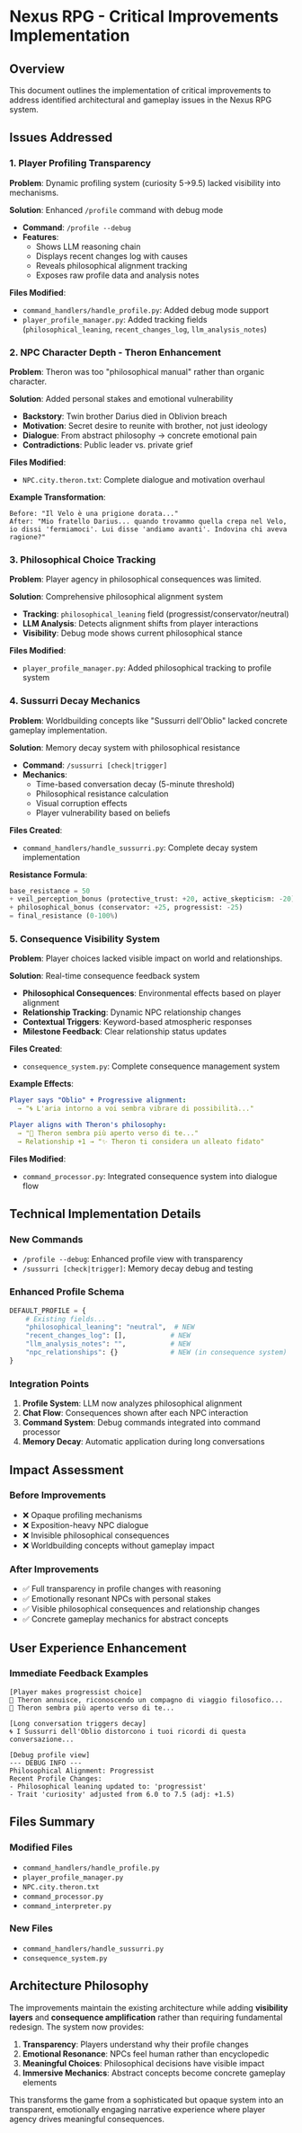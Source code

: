 # Nexus RPG - Critical Improvements Implementation

## Overview
This document outlines the implementation of critical improvements to address identified architectural and gameplay issues in the Nexus RPG system.

## Issues Addressed

### 1. Player Profiling Transparency
**Problem**: Dynamic profiling system (curiosity 5→9.5) lacked visibility into mechanisms.

**Solution**: Enhanced `/profile` command with debug mode
- **Command**: `/profile --debug`
- **Features**:
  - Shows LLM reasoning chain
  - Displays recent changes log with causes
  - Reveals philosophical alignment tracking
  - Exposes raw profile data and analysis notes

**Files Modified**:
- `command_handlers/handle_profile.py`: Added debug mode support
- `player_profile_manager.py`: Added tracking fields (`philosophical_leaning`, `recent_changes_log`, `llm_analysis_notes`)

### 2. NPC Character Depth - Theron Enhancement
**Problem**: Theron was too "philosophical manual" rather than organic character.

**Solution**: Added personal stakes and emotional vulnerability
- **Backstory**: Twin brother Darius died in Oblivion breach
- **Motivation**: Secret desire to reunite with brother, not just ideology
- **Dialogue**: From abstract philosophy → concrete emotional pain
- **Contradictions**: Public leader vs. private grief

**Files Modified**:
- `NPC.city.theron.txt`: Complete dialogue and motivation overhaul

**Example Transformation**:
```
Before: "Il Velo è una prigione dorata..."
After: "Mio fratello Darius... quando trovammo quella crepa nel Velo, io dissi 'fermiamoci'. Lui disse 'andiamo avanti'. Indovina chi aveva ragione?"
```

### 3. Philosophical Choice Tracking
**Problem**: Player agency in philosophical consequences was limited.

**Solution**: Comprehensive philosophical alignment system
- **Tracking**: `philosophical_leaning` field (progressist/conservator/neutral)
- **LLM Analysis**: Detects alignment shifts from player interactions
- **Visibility**: Debug mode shows current philosophical stance

**Files Modified**:
- `player_profile_manager.py`: Added philosophical tracking to profile system

### 4. Sussurri Decay Mechanics
**Problem**: Worldbuilding concepts like "Sussurri dell'Oblio" lacked concrete gameplay implementation.

**Solution**: Memory decay system with philosophical resistance
- **Command**: `/sussurri [check|trigger]`
- **Mechanics**:
  - Time-based conversation decay (5-minute threshold)
  - Philosophical resistance calculation
  - Visual corruption effects
  - Player vulnerability based on beliefs

**Files Created**:
- `command_handlers/handle_sussurri.py`: Complete decay system implementation

**Resistance Formula**:
```python
base_resistance = 50
+ veil_perception_bonus (protective_trust: +20, active_skepticism: -20)
+ philosophical_bonus (conservator: +25, progressist: -25)
= final_resistance (0-100%)
```

### 5. Consequence Visibility System
**Problem**: Player choices lacked visible impact on world and relationships.

**Solution**: Real-time consequence feedback system
- **Philosophical Consequences**: Environmental effects based on player alignment
- **Relationship Tracking**: Dynamic NPC relationship changes
- **Contextual Triggers**: Keyword-based atmospheric responses
- **Milestone Feedback**: Clear relationship status updates

**Files Created**:
- `consequence_system.py`: Complete consequence management system

**Example Effects**:
```yaml
Player says "Oblio" + Progressive alignment:
  → "🌀 L'aria intorno a voi sembra vibrare di possibilità..."

Player aligns with Theron's philosophy:
  → "💚 Theron sembra più aperto verso di te..."
  → Relationship +1 → "✨ Theron ti considera un alleato fidato"
```

**Files Modified**:
- `command_processor.py`: Integrated consequence system into dialogue flow

## Technical Implementation Details

### New Commands
- `/profile --debug`: Enhanced profile view with transparency
- `/sussurri [check|trigger]`: Memory decay debug and testing

### Enhanced Profile Schema
```python
DEFAULT_PROFILE = {
    # Existing fields...
    "philosophical_leaning": "neutral",  # NEW
    "recent_changes_log": [],           # NEW
    "llm_analysis_notes": "",           # NEW
    "npc_relationships": {}             # NEW (in consequence system)
}
```

### Integration Points
1. **Profile System**: LLM now analyzes philosophical alignment
2. **Chat Flow**: Consequences shown after each NPC interaction
3. **Command System**: Debug commands integrated into command processor
4. **Memory Decay**: Automatic application during long conversations

## Impact Assessment

### Before Improvements
- ❌ Opaque profiling mechanisms
- ❌ Exposition-heavy NPC dialogue
- ❌ Invisible philosophical consequences
- ❌ Worldbuilding concepts without gameplay impact

### After Improvements
- ✅ Full transparency in profile changes with reasoning
- ✅ Emotionally resonant NPCs with personal stakes
- ✅ Visible philosophical consequences and relationship changes
- ✅ Concrete gameplay mechanics for abstract concepts

## User Experience Enhancement

### Immediate Feedback Examples
```
[Player makes progressist choice]
🔮 Theron annuisce, riconoscendo un compagno di viaggio filosofico...
💚 Theron sembra più aperto verso di te...

[Long conversation triggers decay]
🌀 I Sussurri dell'Oblio distorcono i tuoi ricordi di questa conversazione...

[Debug profile view]
--- DEBUG INFO ---
Philosophical Alignment: Progressist
Recent Profile Changes:
- Philosophical leaning updated to: 'progressist'
- Trait 'curiosity' adjusted from 6.0 to 7.5 (adj: +1.5)
```

## Files Summary

### Modified Files
- `command_handlers/handle_profile.py`
- `player_profile_manager.py`
- `NPC.city.theron.txt`
- `command_processor.py`
- `command_interpreter.py`

### New Files
- `command_handlers/handle_sussurri.py`
- `consequence_system.py`

## Architecture Philosophy
The improvements maintain the existing architecture while adding **visibility layers** and **consequence amplification** rather than requiring fundamental redesign. The system now provides:

1. **Transparency**: Players understand why their profile changes
2. **Emotional Resonance**: NPCs feel human rather than encyclopedic
3. **Meaningful Choices**: Philosophical decisions have visible impact
4. **Immersive Mechanics**: Abstract concepts become concrete gameplay elements

This transforms the game from a sophisticated but opaque system into an transparent, emotionally engaging narrative experience where player agency drives meaningful consequences.